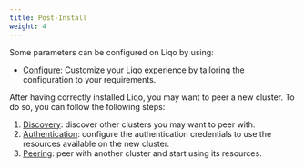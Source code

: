 ```yaml
---
title: Post-Install
weight: 4
---
```


Some parameters can be configured on Liqo by using:

* [Configure](./configure): Customize your Liqo experience by tailoring the configuration to your requirements.

After having correctly installed Liqo, you may want to peer a new cluster. To do so, you can follow the following steps:

1. [Discovery](./discovery): discover other clusters you may want to peer with.
2. [Authentication](./authentication): configure the authentication credentials to use the resources available on the 
new cluster.
3. [Peering](./peering): peer with another cluster and start using its resources.

